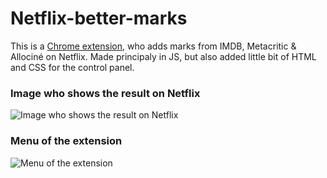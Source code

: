# Netflix-better-marks
This is a [Chrome extension](https://developer.chrome.com/docs/extensions/), who adds marks from IMDB, Metacritic & Allociné on Netflix.
Made principaly in JS, but also added little bit of HTML and CSS for the control panel.
### Image who shows the result on Netflix
![Image who shows the result on Netflix](https://github.com/Globateur/Netflix-better-marks/blob/main/NetflixBetterMarks-4.png)

### Menu of the extension
![Menu of the extension](https://github.com/Globateur/Netflix-better-marks/blob/main/NetflixBetterMarks-5.png)
